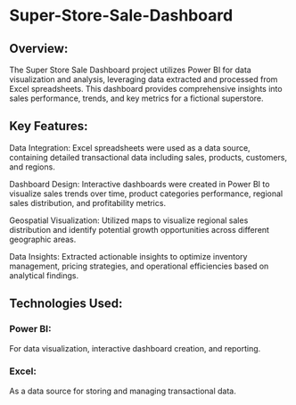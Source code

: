 # Super-Store-Sale-Dashboard

## Overview:
The Super Store Sale Dashboard project utilizes Power BI for data visualization and analysis, leveraging data extracted and processed from Excel spreadsheets. 
This dashboard provides comprehensive insights into sales performance, trends, and key metrics for a fictional superstore.

## Key Features:

Data Integration: Excel spreadsheets were used as a data source, containing detailed transactional data including sales, products, customers, and regions.

Dashboard Design: Interactive dashboards were created in Power BI to visualize sales trends over time, product categories performance, regional sales distribution, and profitability metrics.

Geospatial Visualization: Utilized maps to visualize regional sales distribution and identify potential growth opportunities across different geographic areas.

Data Insights: Extracted actionable insights to optimize inventory management, pricing strategies, and operational efficiencies based on analytical findings.

## Technologies Used:

### Power BI: 
For data visualization, interactive dashboard creation, and reporting.

### Excel:
As a data source for storing and managing transactional data.
